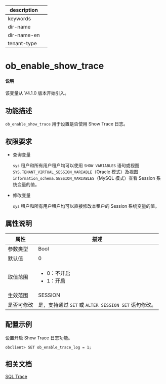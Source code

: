 |description||
|---|---|
|keywords||
|dir-name||
|dir-name-en||
|tenant-type||

# ob_enable_show_trace

<main id="notice" type='explain'>
  <h4>说明</h4>
  <p>该变量从 V4.1.0 版本开始引入。</p>
</main>

## 功能描述

`ob_enable_show_trace` 用于设置是否使用 Show Trace 日志。

## 权限要求

* 查询变量

    `sys` 租户和所有用户租户均可以使用 `SHOW VARIABLES` 语句或视图 `SYS.TENANT_VIRTUAL_SESSION_VARIABLE`（Oracle 模式）及视图 `information_schema.SESSION_VARIABLES`（MySQL 模式）查看 Session 系统变量的值。

* 修改变量

    `sys` 租户和所有用户租户均可以直接修改本租户的 Session 系统变量的值。

## 属性说明

| **属性**  |    **描述**     |
|-----------|-----------------|
| 参数类型    | Bool                    |
| 默认值      | 0                       |
| 取值范围    | <ul><li> 0：不开启</li>   <li> 1：开启</li></ul>        |
| 生效范围    | SESSION   |
| 是否可修改  | 是，支持通过 `SET` 或 `ALTER SESSION SET` 语句修改。|

## 配置示例

设置开启 Show Trace 日志功能。

```shell
obclient> SET ob_enable_trace_log = 1;
```  

## 相关文档

[SQL Trace](../../../../700.reference/300.performance-tuning-guide/500.sql-optimization/400.sql-optimization/300.monitor-sql-execution-performance/200.sql-trace.md)
